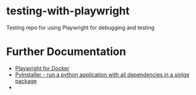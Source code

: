 # testing-with-playwright
Testing repo for using Playwright for debugging and testing


# Further Documentation
- [Playwright for Docker](https://playwright.dev/python/docs/)
- [PyInstaller - run a python application with all dependencies in a sinlge package](https://pyinstaller.org/en/stable/)
- 
